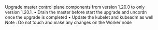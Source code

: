 Upgrade master control plane components from version 1.20.0 to only version 1.20.1.
•  Drain the master before start the upgrade and uncordn once the upgrade is completed 
•  Update the kubelet and kubeadm as well
Note : Do not touch and make any changes on the Worker node